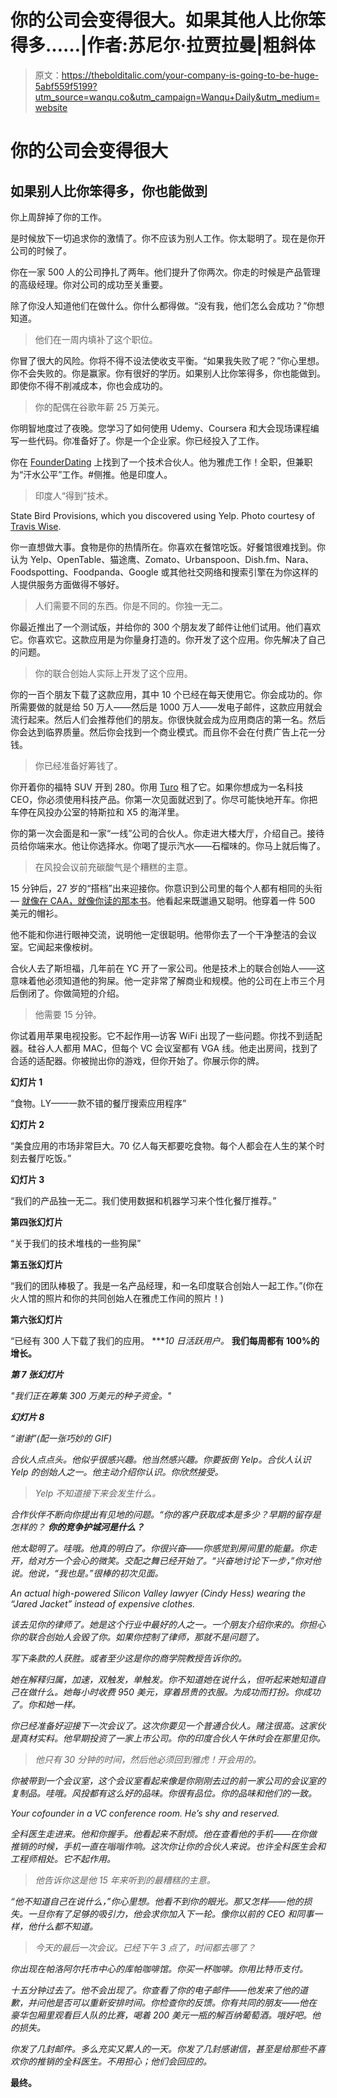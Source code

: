 # 你的公司会变得很大。如果其他人比你笨得多……|作者:苏尼尔·拉贾拉曼|粗斜体

> 原文：<https://thebolditalic.com/your-company-is-going-to-be-huge-5abf559f5199?utm_source=wanqu.co&utm_campaign=Wanqu+Daily&utm_medium=website>

# 你的公司会变得很大

## 如果别人比你笨得多，你也能做到



你上周辞掉了你的工作。

是时候放下一切追求你的激情了。你不应该为别人工作。你太聪明了。现在是你开公司的时候了。

你在一家 500 人的公司挣扎了两年。他们提升了你两次。你走的时候是产品管理的高级经理。你对公司的成功至关重要。

除了你没人知道他们在做什么。你什么都得做。“没有我，他们怎么会成功？”你想知道。

> 他们在一周内填补了这个职位。

你冒了很大的风险。你将不得不设法使收支平衡。“如果我失败了呢？”你心里想。你不会失败的。你是赢家。你有很好的学历。如果别人比你笨得多，你也能做到。即使你不得不削减成本，你也会成功的。

> 你的配偶在谷歌年薪 25 万美元。

你明智地度过了夜晚。您学习了如何使用 Udemy、Coursera 和大会现场课程编写一些代码。你准备好了。你是一个企业家。你已经投入了工作。

你在 [FounderDating](http://founderdating.com) 上找到了一个技术合伙人。他为雅虎工作！全职，但兼职为“汗水公平”工作。#侧推。他是印度人。

> 印度人“得到”技术。



State Bird Provisions, which you discovered using Yelp. Photo courtesy of [Travis Wise](https://www.flickr.com/photos/photographingtravis/25322662413/in/photolist-jXtiMZ-dKC52S-orjHhu-dag8bR-EzFgiP-or9aTQ-bA1rRz-dGmy9d-bn6zEh-bn6zXq-bA1ryR-bA1rNx-bn6Adw-bA1rBK-bn6zL7-bA1rrX-bA1rKc-o9RFBn-dGmy2G-dKwByZ-ormgMF-GweoXi-dKwBuM-dGmxUh-dGg8Rk-jYQKna-jNn5BB-jAL9P3-jAsSZk-iqCokx-gZ5gbY-dKC5iL-dKC5oE-dGmyBN-dGg97x-dGmyn7-C2mcgt-BAUP8S-Bfk9Le-hZ7qHj).



你一直想做大事。食物是你的热情所在。你喜欢在餐馆吃饭。好餐馆很难找到。你认为 Yelp、OpenTable、猫途鹰、Zomato、Urbanspoon、Dish.fm、Nara、Foodspotting、Foodpanda、Google 或其他社交网络和搜索引擎在为你这样的人提供服务方面做得不够好。

> 人们需要不同的东西。你是不同的。你独一无二。

你最近推出了一个测试版，并给你的 300 个朋友发了邮件让他们试用。他们喜欢它。你喜欢它。这款应用是为你量身打造的。你开发了这个应用。你先解决了自己的问题。

> 你的联合创始人实际上开发了这个应用。

你的一百个朋友下载了这款应用，其中 10 个已经在每天使用它。你会成功的。你所需要做的就是给 50 万人——然后是 1000 万人——发电子邮件，这款应用就会流行起来。然后人们会推荐他们的朋友。你很快就会成为应用商店的第一名。然后你会达到临界质量。然后你会找到一个商业模式。而且你不会在付费广告上花一分钱。

> 你已经准备好筹钱了。

你开着你的福特 SUV 开到 280。你用 [Turo](http://turo.com) 租了它。如果你想成为一名科技 CEO，你必须使用科技产品。你第一次见面就迟到了。你尽可能快地开车。你把车停在风投办公室的特斯拉和 X5 的海洋里。

你的第一次会面是和一家“一线”公司的合伙人。你走进大楼大厅，介绍自己。接待员给你端来水。他让你选择水。你喝了提示汽水——石榴味的。你马上就后悔了。

> 在风投会议前充碳酸气是个糟糕的主意。

15 分钟后，27 岁的“搭档”出来迎接你。你意识到公司里的每个人都有相同的头衔— [就像在 CAA，就像你读的那本书](http://www.nytimes.com/2016/08/21/books/review/powerhouse-creative-artists-agency-james-andrew-miller.html)。他看起来既邋遢又聪明。他穿着一件 500 美元的帽衫。

他不能和你进行眼神交流，说明他一定很聪明。他带你去了一个干净整洁的会议室。它闻起来像桉树。

合伙人去了斯坦福，几年前在 YC 开了一家公司。他是技术上的联合创始人——这意味着他必须知道他的狗屎。他一定非常了解商业和规模。他的公司在上市三个月后倒闭了。你做简短的介绍。

> 他需要 15 分钟。

你试着用苹果电视投影。它不起作用—访客 WiFi 出现了一些问题。你找不到适配器。硅谷人人都用 MAC，但每个 VC 会议室都有 VGA 线。他走出房间，找到了合适的适配器。你被抛出你的游戏，但你开始了。你展示你的牌。

**幻灯片 1**

“食物。LY——一款不错的餐厅搜索应用程序”

**幻灯片 2**

“美食应用的市场非常巨大。70 亿人每天都要吃食物。每个人都会在人生的某个时刻去餐厅吃饭。”

**幻灯片 3**

“我们的产品独一无二。我们使用数据和机器学习来个性化餐厅推荐。”

**第四张幻灯片**

“关于我们的技术堆栈的一些狗屎”

**第五张幻灯片**

“我们的团队棒极了。我是一名产品经理，和一名印度联合创始人一起工作。”(你在火人馆的照片和你的共同创始人在雅虎工作间的照片！)

**第六张幻灯片**

“已经有 300 人下载了我们的应用。 ****10 日活跃用户。* **我们每周都有 100%的增长。**

***第 7 张幻灯片***

*"我们正在筹集 300 万美元的种子资金。"*

***幻灯片 8***

*“谢谢”(配一张巧妙的 GIF)*

*合伙人点点头。他似乎很感兴趣。他当然感兴趣。你要扳倒 Yelp。合伙人认识 Yelp 的创始人之一。他主动介绍你认识。你欣然接受。*

> *Yelp 不知道接下来会发生什么。*

*合作伙伴不断向你提出有见地的问题。“你的客户获取成本是多少？早期的留存是怎样的？ ***你的竞争护城河*是什么？***

*他太聪明了。哇哦。他真的明白了。你很兴奋——你感觉到房间里的能量。你走开，给对方一个会心的微笑。交配之舞已经开始了。“兴奋地讨论下一步，”你对他说。他说，“我也是。”很棒的初次见面。*



*An actual high-powered Silicon Valley lawyer (Cindy Hess) wearing the “Jared Jacket” instead of expensive clothes.*



*该去见你的律师了。她是这个行业中最好的人之一。一个朋友介绍你来的。你担心你的联合创始人会毁了你。如果你控制了律师，那就不是问题了。*

*写下条款的人获胜。或者至少这是你的商学院教授告诉你的。*

*她在解释归属，加速，双触发，单触发。你不知道她在说什么，但听起来她知道自己在做什么。她每小时收费 950 美元，穿着昂贵的衣服。为成功而打扮。你成功了。你和她一样。*

*你已经准备好迎接下一次会议了。这次你要见一个普通合伙人。赌注很高。这家伙是真材实料。他早期投资了一家上市公司。你的印度合伙人午休时会在那里见你。*

> *他只有 30 分钟的时间，然后他必须回到雅虎！开会用的。*

*你被带到一个会议室，这个会议室看起来像是你刚刚去过的前一家公司的会议室的复制品。哇哦。风投都有这么好的品味。你很有品位。你的品味和他们的一致。*



*Your cofounder in a VC conference room. He’s shy and reserved.*



*全科医生走进来。他和你握手。他看起来不耐烦。他在查看他的手机——在你做推销的时候，手机一直在嗡嗡作响。这次你让你的合伙人来说。也许全科医生会和工程师相处。它不起作用。*

> *他告诉你这是他 15 年来听到的最糟糕的主意。*

*“他不知道自己在说什么，”你心里想。他看不到你的眼光。那又怎样——他的损失。一旦你有了足够的吸引力，他会求你加入下一轮。像你以前的 CEO 和同事一样，他什么都不知道。*

> *今天的最后一次会议。已经下午 3 点了，时间都去哪了？*

*你出现在帕洛阿尔托市中心的库帕咖啡馆。你买一杯咖啡。你用比特币支付。*

*十五分钟过去了。他不会出现了。你查看了你的电子邮件——他发来了他的道歉，并问他是否可以重新安排时间。你检查你的反馈。你有共同的朋友——他在豪华包厢里观看巨人队的比赛，喝着 200 美元一瓶的解百纳葡萄酒。哦好吧。他的损失。*

*你发了几封邮件。多么充实又累人的一天。你发了几封感谢信，甚至是给那些不喜欢你的推销的全科医生。不用担心；他们会回应的。*

**最终。**

